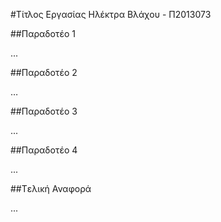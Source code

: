 #Τίτλος Εργασίας
Ηλέκτρα Βλάχου - Π2013073

##Παραδοτέο 1

...

##Παραδοτέο 2

…

##Παραδοτέο 3

...

##Παραδοτέο 4

...

##Tελική Αναφορά

...
